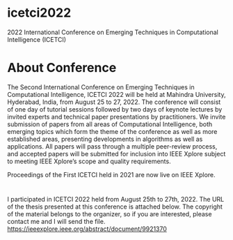 # icetci2022

2022 International Conference on Emerging Techniques in Computational Intelligence (ICETCI)

# About Conference
The Second International Conference on Emerging Techniques in Computational Intelligence, ICETCI 2022 will be held at Mahindra University, Hyderabad, India, from August 25 to 27, 2022. The conference will consist of one day of tutorial sessions followed by two days of keynote lectures by invited experts and technical paper presentations by practitioners. We invite submission of papers from all areas of Computational Intelligence, both emerging topics which form the theme of the conference as well as more established areas, presenting developments in algorithms as well as applications. All papers will pass through a multiple peer-review process, and accepted papers will be submitted for inclusion into IEEE Xplore subject to meeting IEEE Xplore’s scope and quality requirements.

Proceedings of the First ICETCI held in 2021 are now live on IEEE Xplore.

#
I participated in ICETCI 2022 held from August 25th to 27th, 2022. The URL of the thesis presented at this conference is attached below. The copyright of the material belongs to the organizer, so if you are interested, please contact me and I will send the file.
https://ieeexplore.ieee.org/abstract/document/9921370
